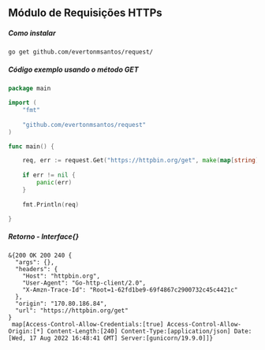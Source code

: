 ## Módulo de Requisições HTTPs

##### Como instalar

```
go get github.com/evertonmsantos/request/
```

##### Código exemplo usando o método GET

```go
package main

import (
    "fmt"
    
    "github.com/evertonmsantos/request"
)

func main() {

    req, err := request.Get("https://httpbin.org/get", make(map[string]string), false)
    
    if err != nil {
        panic(err)
    }
    
    fmt.Println(req)

}
```

##### Retorno - Interface{}

```
&{200 OK 200 240 {
  "args": {},
  "headers": {
    "Host": "httpbin.org",
    "User-Agent": "Go-http-client/2.0",
    "X-Amzn-Trace-Id": "Root=1-62fd1be9-69f4867c2900732c45c4421c"
  },
  "origin": "170.80.186.84",
  "url": "https://httpbin.org/get"
}
 map[Access-Control-Allow-Credentials:[true] Access-Control-Allow-Origin:[*] Content-Length:[240] Content-Type:[application/json] Date:[Wed, 17 Aug 2022 16:48:41 GMT] Server:[gunicorn/19.9.0]]}
```
